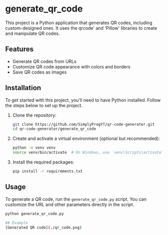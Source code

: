 # generate_qr_code

This project is a Python application that generates QR codes, including custom-designed ones. It uses the qrcode' and 'Pillow' libraries to create and manipulate QR codes.

## Features

- Generate QR codes from URLs
- Customize QR code appearance with colors and borders
- Save QR codes as images


## Installation

To get started with this project, you'll need to have Python installed. Follow the steps below to set up the project.

1. Clone the repository:

    ```bash
    git clone https://github.com/SimplyProgYT/qr-code-generator.git
    cd qr-code-generator/generate_qr_code
    ```

2. Create and activate a virtual environment (optional but recommended):

    ```bash
    python -m venv venv
    source venv/bin/activate  # On Windows, use `venv\Scripts\activate`
    ```

3. Install the required packages:

    ```bash
    pip install -r requirements.txt
    ```

## Usage

To generate a QR code, run the `generate_qr_code.py` script. You can customize the URL and other parameters directly in the script.

```bash
python generate_qr_code.py

## Example
[Generated QR code](./qr_code.png)